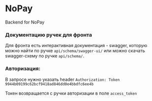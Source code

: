 # NoPay
Backend for NoPay

### Документацию ручек для фронта

Для фронта есть интерактивная документация -  swagger, которую можно найти по ручке `api/schema/swagger-ui/` или можно скачать swagger-схему по ручке `api/schema/`.

### Авторизация:

В запросе нужно указать header `Authorization: Token 9944b09199c62bcf9418ad846dd0e4bbdfc6ee4b`

Токен возвращается с ручки авторизации в поле `access_token`
